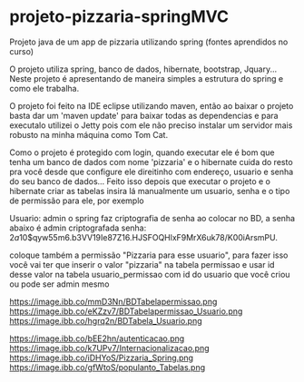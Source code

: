 ﻿# projeto-pizzaria-springMVC
Projeto java de um app de pizzaria utilizando spring (fontes aprendidos no curso)

  O projeto utiliza spring, banco de dados, hibernate, bootstrap, Jquary... Neste projeto é apresentando de maneira simples a estrutura do spring e como ele trabalha.

O projeto foi feito na IDE eclipse utilizando maven, então ao baixar o projeto basta dar um 'maven update' para baixar todas as dependencias e para executalo utilizei o Jetty pois com ele não preciso instalar um servidor mais robusto na minha máquina como Tom Cat.

Como o projeto é protegido com login, quando executar ele é bom que tenha um banco de dados com nome 'pizzaria' e o hibernate cuida do resto pra você desde que configure ele direitinho com endereço, usuario e senha do seu banco de dados... Feito isso depois que executar o projeto e o hibernate criar as tabelas insira lá manualmente um usuario, senha e o tipo de permissão para ele, por exemplo

Usuario: admin
o spring faz criptografia de senha ao colocar no BD, a senha abaixo é admin criptografada
senha: $2a$10$qyw55m6.b3VV19Ie87Z16.HJSFOQHlxF9MrX6uk78/K00iArsmPU.

coloque também a permissão "Pizzaria para esse usuario", para fazer isso você vai ter que inserir o valor "pizzaria" na tabela permissao e usar id desse valor na tabela usuario_permissao com id do usuario que você criou ou pode ser admin mesmo

https://image.ibb.co/mmD3Nn/BDTabelapermissao.png
https://image.ibb.co/eKZzv7/BDTabelapermissao_Usuario.png
https://image.ibb.co/hgrq2n/BDTabela_Usuario.png


https://image.ibb.co/bEE2hn/autenticacao.png
https://image.ibb.co/k7UPv7/Internacionalizacao.png
https://image.ibb.co/iDHYoS/Pizzaria_Spring.png
https://image.ibb.co/gfWtoS/populanto_Tabelas.png